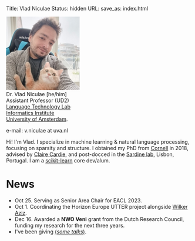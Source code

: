 Title: Vlad Niculae
Status: hidden
URL:
save_as: index.html

<img id="vladpic" class="marginnote" src="vlad-niculae.jpg" alt="Mirror selfie of Vlad Niculae" />
<div id="vita" class="marginnote">
Dr. Vlad Niculae [he/him] <br/>
Assistant Professor (UD2)<br/> 
<a href="https://ltl.science.uva.nl">Language Technology Lab</a><br/>
<a href="https://ivi.uva.nl/">Informatics Institute</a><br/>
<a href="https://uva.nl/">University of Amsterdam</a>.

<p>e-mail: v.niculae<span style="display:none">dog on wheels</span> at
uva.nl</p>
</div>
<div id="cleartiny" style="clear:both;"></div>


Hi! I'm Vlad. 
I specialize in machine learning & natural language processing, focusing on sparsity
and structure.
I obtained my PhD from [Cornell](http://www.cs.cornell.edu/) in 2018,
advised by [Claire Cardie](http://www.cs.cornell.edu/home/cardie/),
and post-docced in the
[Sardine lab](https://sardine-lab.github.io/), Lisbon, Portugal.
I am a [scikit-learn](http://scikit-learn.org) core dev/alum.
<!--and
I develop the [polylearn](http://contrib.scikit-learn.org/polylearn)
library for factorization machines and polynomial networks in Python.-->

# News
  - Oct 25. Serving as Senior Area Chair for EACL 2023.
  - Oct 1. Coordinating the Horizon Europe UTTER project alongside [Wilker Aziz](https://wilkeraziz.github.io).
  - Dec 16. Awarded a <strong>NWO Veni</strong> grant from the Dutch Research Council, funding my research for the next three years.
  - I've been giving [(*some talks*)](/talks.html).

